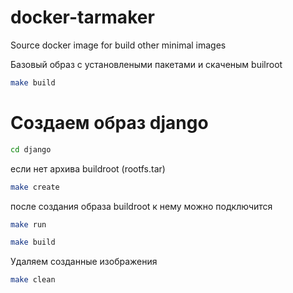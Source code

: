 docker-tarmaker
===============

Source docker image for build other minimal images

Базовый образ с установлеными пакетами и скаченым builroot
```bash
make build
```

Создаем образ django
====================

```bash
cd django
```
если нет архива buildroot (rootfs.tar)
```bash
make create
```
после создания образа buildroot к нему можно подключится
```bash
make run
```

```bash
make build
```
Удаляем созданные изображения
```bash
make clean
```